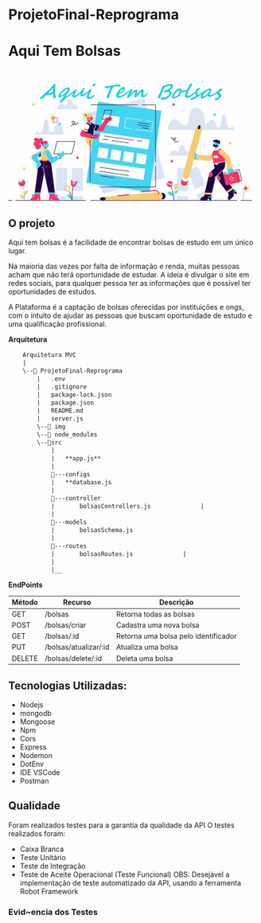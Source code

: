 # ProjetoFinal-Reprograma


# Aqui Tem Bolsas

![logo](https://github.com/TainaraMoreno/ProjetoFinal-Reprograma/blob/main/img/aquitemBolsas.png)


## O projeto
Aqui tem bolsas é a facilidade de encontrar bolsas de estudo em um único lugar. 

Na maioria das vezes por falta de informação e renda, muitas pessoas acham que não terá oportunidade de estudar.  A ideia é divulgar o site em redes sociais, para qualquer pessoa ter as informações que é possível ter oportunidades de estudos. 

A Plataforma é a captação de bolsas oferecidas por instituições e ongs, com o intuito de ajudar as pessoas que buscam oportunidade de estudo e uma qualificação profissional. 



**Arquitetura**

        Arquitetura MVC
        |
        \--📂 ProjetoFinal-Reprograma
            |   .env
            |   .gitignore
            |   package-lock.json
            |   package.json
            |   README.md
            |   server.js
            \--📂 img
            \--📂 node_modules
            \--📂src
                |
                |   **app.js**
                |
                📂---configs
                |   **database.js
                |
                📂---controller
                |       bolsasControllers.js              |            
                |
                📂---models
                |       bolsasSchema.js     
                |
                📂---routes
                |       bolsasRoutes.js              |           
                |           
                |__   


**EndPoints**

Método  |  Recurso               |  Descrição                             | 
--------|------------------------|----------------------------------------|
GET     |      /bolsas           |  Retorna todas as bolsas               |
POST    | /bolsas/criar          |  Cadastra uma nova bolsa               |
GET     | /bolsas/:id            |  Retorna uma bolsa pelo identificador  |
PUT     | /bolsas/atualizar/:id  |  Atualiza uma bolsa                    |
DELETE  | /bolsas/delete/:id     |  Deleta uma bolsa                      |




## Tecnologias Utilizadas:

* Nodejs
* mongodb
* Mongoose
* Npm
* Cors
* Express
* Nodemon
* DotEnv
* IDE VSCode
* Postman


## Qualidade 
Foram realizados testes para a garantia da qualidade da API 
O testes realizados foram: 
 * Caixa Branca
 * Teste Unitário
 * Teste de Integração
 * Teste de Aceite Operacional (Teste Funcional)
    OBS: Desejável a implementação de teste automatizado da API,  usando a ferramenta Robot Framework

 ### Evid~encia dos Testes
  



